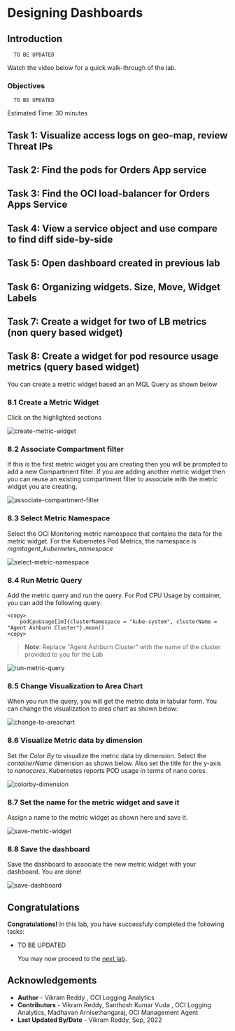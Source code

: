 # Designing Dashboards

## Introduction

```
  TO BE UPDATED
```

Watch the video below for a quick walk-through of the lab.

### Objectives

```
  TO BE UPDATED
```


Estimated Time: 30 minutes

## Task 1: Visualize access logs on geo-map, review Threat IPs 



## Task 2: Find the pods for Orders App service
    
    

## Task 3: Find the OCI load-balancer for Orders Apps Service

  

## Task 4: View a service object and use compare to find diff side-by-side



## Task 5: Open dashboard created in previous lab



## Task 6: Organizing widgets. Size, Move, Widget Labels



## Task 7: Create a widget for two of LB metrics (non query based widget)



## Task 8: Create a widget for pod resource usage metrics (query based widget)
You can create a metric widget based an an MQL Query as shown below

### 8.1 Create a Metric Widget ###
Click on the highlighted sections

![create-metric-widget](images/create-metric-widget.png "Create Metric Widget")

### 8.2 Associate Compartment filter ###
If this is the first metric widget you are creating then you will be prompted to add a new Compartment filter.  If you are adding another metric widget then you can reuse an existing compartment filter to associate with the metric widget you are creating.

![associate-compartment-filter](images/associate-compartment-filter.png "Associate Compartment filter")

### 8.3 Select Metric Namespace ###
Select the OCI Monitoring metric namespace that contains the data for the metric widget.  For the Kubernetes Pod Metrics, the namespace is _mgmtagent_kubernetes_namespace_

![select-metric-namespace](images/select-metric-namespace.png "Select Metric Namespace")

### 8.4 Run Metric Query ###
Add the metric query and run the query.  For Pod CPU Usage by container, you can add the following query:
``` 
<copy>
    podCpuUsage[1m]{clusterNamespace = "kube-system", clusterName = "Agent Ashburn Cluster"}.mean() 
<copy>

```
> **Note**: Replace "Agent Ashburn Cluster" with the name of the cluster provided to you for the Lab

![run-metric-query](images/run-metric-query.png "Run Metric Query")

### 8.5 Change Visualization to Area Chart ###
When you run the query, you will get the metric data in tabular form.  You can change the visualization to area chart as shown below:

![change-to-areachart](images/change-to-areachart.png "Change to Area Chart")

### 8.6 Visualize Metric data by dimension ###
Set the _Color By_ to visualize the metric data by dimension.  Select the _containerName_ dimension as shown below.
Also set the title for the y-axis to _nanocores_.  Kubernetes reports POD usage in terms of nano cores.

![colorby-dimension](images/colorby-dimension.png "Color by dimension")

### 8.7 Set the name for the metric widget and save it ###
Assign a name to the metric widget as shown here and save it.

![save-metric-widget](images/save-metric-widget.png "Save Metric Widget")

### 8.8 Save the dashboard ###
Save the dashboard to associate the new metric widget with your dashboard.  You are done!

![save-dashboard](images/save-dashboard.png "Save Dashboard")

## Congratulations ##
**Congratulations!** In this lab, you have successfuly completed the following tasks:
- TO BE UPDATED

  You may now proceed to the [next lab](#next).

## Acknowledgements
* **Author** - Vikram Reddy , OCI Logging Analytics
* **Contributors** -  Vikram Reddy, Santhosh Kumar Vuda , OCI Logging Analytics, Madhavan Arnisethangaraj, OCI Management Agent
* **Last Updated By/Date** - Vikram Reddy, Sep, 2022
